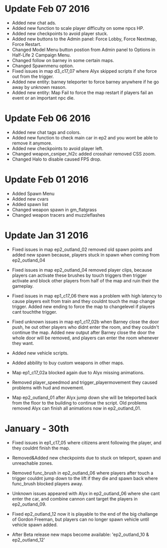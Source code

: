 # Update Feb 07 2016

- Added new chat ads.
- Added new function to scale player difficulty on some npcs HP.
- Added new checkpoints to avoid player stuck.
- Added new buttons to the Admin panel: Force Lobby, Force Nextmap, Force Restart.
- Changed Model Menu button postion from Admin panel to Options in Half-Life 2 Campaign Menu.
- Changed follow on barney in some certain maps.
- Changed Spawnmenu option.
- Fixed issues in map d3_c17_07 where Alyx skipped scripts if she force out from the trigger.
- Added new entity: barney teleporter to force barney anywhere if he go away by unknown reason.
- Added new entity: Map Fail to force the map restart if players fail an event or an important npc die.

# Update Feb 06 2016

- Added new chat tags and colors.
- Added new function to check main car in ep2 and you wont be able to remove it anymore.
- Added new checkpoints to avoid player left.
- Changed weapon_csniper_hl2c added crosshair removed CSS zoom.
- Changed Halo to disable caused FPS drop.

# Update Feb 01 2016

- Added Spawn Menu
- Added new cvars
- Added spawn list
- Changed weapon spawn in gm_flatgrass
- Changed weapon tracers and muzzleflashes

# Update Jan 31 2016

- Fixed issues in map ep2_outland_02 removed old spawn points and added new spawn because, players stuck in spawn when coming from ep2_outland_04

- Fixed issues in map ep2_outland_04 removed player clips, because players can activate these brushes by touch triggers then trigger activate and block other players from half of the map and ruin their the gameplay.

- Fixed issues in map ep1_c17_06 there was a problem with high latency to cause players exit from train and they couldnt touch the map change trigger. Added new ending to force the map to changelevel if players cant touchthe trigger.

- Fixed unknown issues in map ep1_c17_02b when Barney close the door push, he out other players who didnt enter the room, and they couldn't continue the map. Added new output after Barney close the door the whole door will be removed, and players can enter the room whenever they want.

- Added new vehicle scripts.

- Added abbility to buy custom weapons in other maps.

- Map ep1_c17_02a blocked again due to Alyx missing animations.

- Removed player_speedmod and trigger_playermovement they caused problems with hud and movement.

- Map ep2_outland_01 after Alyx jump down she will be teleported back from the floor to the building to continue the script. Old problems removed Alyx can finish all animations now in ep2_outland_01.

# January - 30th

- Fixed issues in ep1_c17_05 where citizens arent following the player, and they couldnt finish the map.

- Removed&Added new checkpoints due to stuck on teleport, spawn and unreachable zones.

- Removed func_brush in ep2_outland_06 where players after touch a trigger couldnt jump down to the lift if they die and spawn back where func_brush blocked players away.

- Unknown issues appeared with Alyx in ep2_outland_06 where she cant enter the car, and combine cannon cant target the players in ep2_outland_09.

- Fixed ep2_outland_12 now it is playable to the end of the big challange of Gordon Freeman, but players can no longer spawn vehicle until vehicle spawn added.

- After Beta release new maps become available: 'ep2_outland_10 & ep2_outland_12'
